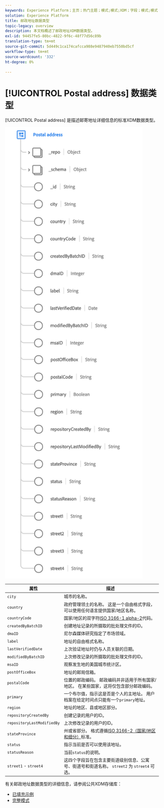 ```yaml
---
keywords: Experience Platform；主页；热门主题；模式;模式;XDM；字段；模式;模式；地址；xdm：地址；数据类型；数据类型；
solution: Experience Platform
title: 邮政地址数据类型
topic-legacy: overview
description: 本文档概述了邮政地址XDM数据类型。
exl-id: 94457fe5-80bc-4822-9f6c-48f77d56c89b
translation-type: tm+mt
source-git-commit: 5d449c1ca174cafcca988e9487940eb7550bd5cf
workflow-type: tm+mt
source-wordcount: '332'
ht-degree: 0%

---
```


# [!UICONTROL Postal address] 数据类型

[!UICONTROL Postal address] 是描述邮寄地址详细信息的标准XDM数据类型。

<img src="../images/data-types/postal-address.png" width="450" /><br />

| 属性 | 描述 |
| --- | --- |
| `city` | 城市的名称。 |
| `country` | 政府管理领土的名称。 这是一个自由格式字段，可以使用任何语言提供国家/地区名称。 |
| `countryCode` | 国家/地区的双字符<a href="https://datahub.io/core/country-list">ISO 3166-1 alpha-2</a>代码。 |
| `createdByBatchID` | 创建地址记录的所摄取的批处理文件的ID。 |
| `dmaID` | 尼尔森媒体研究指定了市场领域。 |
| `label` | 地址的自由格式名称。 |
| `lastVerifiedDate` | 上次验证地址时仍与人员关联的日期。 |
| `modifiedByBatchID` | 上次修改记录的所摄取的批处理文件的ID。 |
| `msaID` | 观察发生地的美国城市统计区。 |
| `postOfficeBox` | 地址的邮局信箱。 |
| `postalCode` | 位置的邮政编码。 邮政编码并非适用于所有国家/地区。 在某些国家，这将仅包含部分邮政编码。 |
| `primary` | 一个布尔值，指示这是否是个人的主地址。 用户档案在给定时间点只能有一个`primary`地址。 |
| `region` | 地址的地区、县或地区部分。 |
| `repositoryCreatedBy` | 创建记录的用户的ID。 |
| `repositoryLastModifiedBy` | 上次修改记录的用户的ID。 |
| `stateProvince` | 州或省部分。 格式遵循[ISO 3166-2（国家/地区和细分）](http://www.unece.org/cefact/locode/subdivisions.html)标准。 |
| `status` | 指示当前是否可以使用该地址。 |
| `statusReason` | 当前`status`的说明。 |
| `street1` - `street4` | 这四个字段旨在包含主要街道级别信息、公寓号、街道号和街道名称。 `street2` 为 `street4` 可选。 |

有关邮政地址数据类型的详细信息，请参阅公共XDM存储库：

* [已填充示例](https://github.com/adobe/xdm/blob/master/components/datatypes/address.example.1.json)
* [完整模式](https://github.com/adobe/xdm/blob/master/components/datatypes/address.schema.json)
